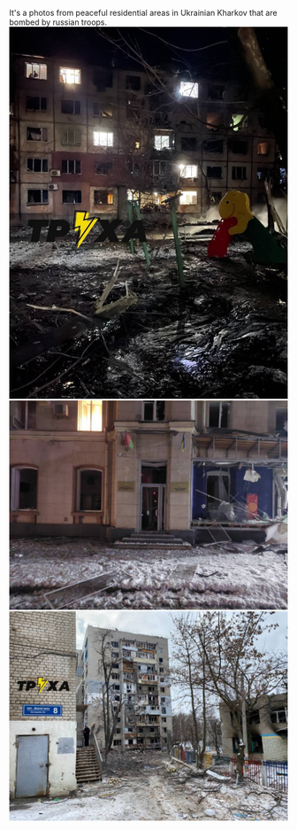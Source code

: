 It's a photos from peaceful residential areas in Ukrainian Kharkov that are bombed by russian troops.
 ![PavlovoPole disctrict](/photo_2022-03-06_19-19-41.jpg)
 ![PavlovoPole disctrict](/photo_2022-03-06_21-36-59.jpg)
 ![PavlovoPole disctrict](/photo_2022-03-07_10-20-40.jpg)
